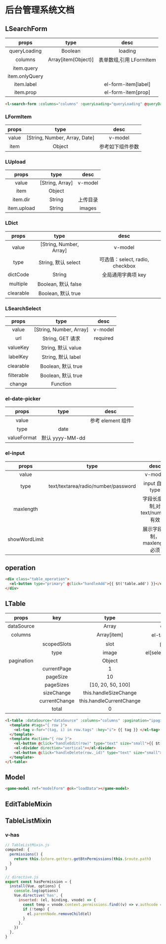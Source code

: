 # 后台管理系统文档

## LSearchForm

|     props      |        type         |          desc           |
| :------------: | :-----------------: | :---------------------: |
|  queryLoading  |       Boolean       |         loading         |
|    columns     | Array[item(Object)] | 表单数组,引用 LFormItem |
|   item.query   |                     |                         |
| item.onlyQuery |                     |                         |
|   item.label   |                     |   el-form-item[label]   |
|   item.prop    |                     |   el-form-item[prop]    |

```html
<l-search-form :columns="columns" :queryLoading="queryLoading" @queryData="queryData"></l-search-form>
```

### LFormItem

| props |             type              |       desc       |
| :---: | :---------------------------: | :--------------: |
| value | [String, Number, Array, Date] |     v-model      |
| item  |            Object             | 参考如下组件参数 |

### LUpload

|    props    |      type       |   desc   |
| :---------: | :-------------: | :------: |
|    value    | [String, Array] | v-model  |
|    item     |     Object      |          |
|  item.dir   |     String      | 上传目录 |
| item.upload |     String      |  images  |

### LDict

|   props   |          type           |              desc               |
| :-------: | :---------------------: | :-----------------------------: |
|   value   | [String, Number, Array] |             v-model             |
|   type    |   String, 默认 select   | 可选值：select, radio, checkbox |
| dictCode  |         String          |       全局通用字典项 key        |
| multiple  |   Boolean, 默认 false   |                                 |
| clearable |   Boolean, 默认 true    |                                 |

### LSearchSelect

|   props    |          type           |   desc   |
| :--------: | :---------------------: | :------: |
|   value    | [String, Number, Array] | v-model  |
|    url     |    String, GET 请求     | required |
|  valueKey  |   String, 默认 value    |          |
|  labelKey  |   String, 默认 label    |          |
| clearable  |   Boolean, 默认 true    |          |
| filterable |   Boolean, 默认 true    |          |
|   change   |        Function         |          |

### el-date-picker

|    props    |      type       |       desc        |
| :---------: | :-------------: | :---------------: |
|    value    |                 | 参考 element 组件 |
|    type     |      date       |                   |
| valueFormat | 默认 yyyy-MM-dd |                   |

### el-input

|     props     |                type                 |               desc               |
| :-----------: | :---------------------------------: | :------------------------------: |
|     value     |                                     |             v-model              |
|     type      | text/textarea/radio/number/password |         input 自带 type          |
|   maxlength   |                                     | 字段长度限制,对 text/number 有效 |
| showWordLimit |                                     |   展示字段限制，maxlength 必须   |

## operation

```html
<div class="table_operation">
  <el-button type="primary" @click="handleAdd">{{ $t('table.add') }}</el-button>
</div>
```

## LTable

|   props    |      key      |           type           |            desc            |
| :--------: | :-----------: | :----------------------: | :------------------------: |
| dataSource |               |          Array           |       el-table[data]       |
|  columns   |               |       Array[item]        |    el-table-column 配置    |
|            |  scopedSlots  |           slot           |       自定义字段展示       |
|            |     type      |          image           | el[selection/index/expand] |
| pagination |               |          Object          |       el-pagination        |
|            |  currentPage  |            1             |                            |
|            |   pageSize    |            10            |                            |
|            |   pageSizes   |    [10, 20, 50, 100]     |                            |
|            |  sizeChange   |  this.handleSizeChange   |                            |
|            | currentChange | this.handleCurrentChange |                            |
|            |     total     |            0             |                            |

```html
<l-table :dataSource="dataSource" :columns="columns" :pagination="ipagination">
  <template #tags="{ row }">
    <el-tag v-for="(tag, i) in row.tags" :key="i"> {{ tag }} </el-tag>
  </template>
  <template #action="{ row }">
    <el-button @click="handleEdit(row)" type="text" size="small">{{ $t('table.edit') }}</el-button>
    <el-divider direction="vertical"></el-divider>
    <el-button @click="handleDelete(row._id)" type="text" size="small">{{ $t('table.delete') }}</el-button>
  </template>
</l-table>
```

## Model

```html
<game-model ref="modelForm" @ok="loadData"></game-model>
```

## EditTableMixin

## TableListMixin

### v-has

```js
// TableListMixin.js
computed: {
  permissions() {
    return this.$store.getters.getBtnPermissions(this.$route.path)
  }
}
```

```js
// directive.js
export const hasPermission = {
  install(Vue, options) {
    console.log(options)
    Vue.directive('has', {
      inserted: (el, binding, vnode) => {
        const temp = vnode.context.permissions.find((v) => v.authcode === binding.value)
        if (!temp) {
          el.parentNode.removeChild(el)
        }
      },
    })
  },
}
```
